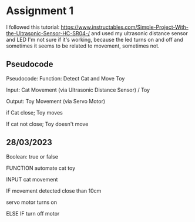 # Assignment 1

I followed this tutorial: https://www.instructables.com/Simple-Project-With-the-Ultrasonic-Sensor-HC-SR04-/ and used my ultrasonic distance sensor and LED
I'm not sure if it's working, because the led turns on and off and sometimes it seems to be related to movement, sometimes not.

## Pseudocode

Pseudocode: Function: Detect Cat and Move Toy

Input: Cat Movement (via Ultrasonic Distance Sensor) / Toy

Output: Toy Movement (via Servo Motor)

if Cat close; Toy moves

If cat not close; Toy doesn't move

## 28/03/2023
Boolean: true or false

FUNCTION automate cat toy

INPUT cat movement

IF movement detected close than 10cm

  servo motor turns on
   
ELSE IF turn off motor
